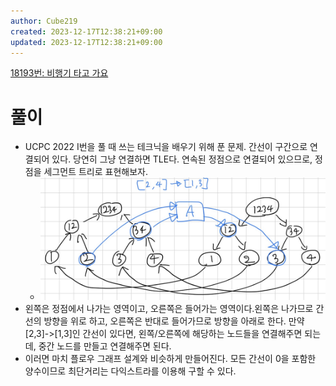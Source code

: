 ```yaml
---
author: Cube219
created: 2023-12-17T12:38:21+09:00
updated: 2023-12-17T12:38:21+09:00
---
```


[18193번: 비행기 타고 가요](https://www.acmicpc.net/problem/18193)

# 풀이

* UCPC 2022 I번을 풀 때 쓰는 테크닉을 배우기 위해 푼 문제. 간선이 구간으로 연결되어 있다. 당연히 그냥 연결하면 TLE다. 연속된 정점으로 연결되어 있으므로, 정점을 세그먼트 트리로 표현해보자.
    * ![|500](attachments/FZ5QDtCagAAF1zR.jpeg)
* 왼쪽은 정점에서 나가는 영역이고, 오른쪽은 들어가는 영역이다.왼쪽은 나가므로 간선의 방향을 위로 하고, 오른쪽은 반대로 들어가므로 방향을 아래로 한다. 만약 [2,3]->[1,3]인 간선이 있다면, 왼쪽/오른쪽에 해당하는 노드들을 연결해주면 되는데, 중간 노드를 만들고 연결해주면 된다.
* 이러면 마치 플로우 그래프 설계와 비슷하게 만들어진다. 모든 간선이 0을 포함한 양수이므로 최단거리는 다익스트라를 이용해 구할 수 있다.

